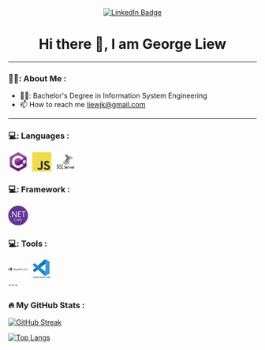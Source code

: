 

<div id="header" align="center">

<div id="badges">
<a href="https://www.linkedin.com/in/jun-kang-liew-03479557/">
    <img src="https://img.shields.io/badge/LinkedIn-blue?style=for-the-badge&logo=linkedin&logoColor=white" alt="LinkedIn Badge"/>
</a>
  </div>
   
  <h1>
    Hi there 👋, I am George Liew
  </h1>

  </div>
  
  ---
  
  ### 👨‍💻: About Me :
  
  - 👨‍🎓:  Bachelor's Degree in Information System Engineering
  - 📫 How to reach me liewjk@gmail.com
  ---
  
  ### 💻: Languages :
  
  <div>
    <img src="https://github.com/devicons/devicon/blob/master/icons/csharp/csharp-original.svg" title="C#" alt="C#" width="40" height="40"/>&nbsp;
    <img src="https://github.com/devicons/devicon/blob/master/icons/javascript/javascript-original.svg" background-color="white" title="Javascript"  alt="Javascript" width="40" height="40"/>&nbsp;
    <img src="https://github.com/devicons/devicon/blob/master/icons/microsoftsqlserver/microsoftsqlserver-plain-wordmark.svg" background-color="white" title="SQL"  alt="SQL" width="40" height="40"/>&nbsp;

  </div>

### 💻: Framework :
  
  <div>
    <img src="https://github.com/devicons/devicon/blob/master/icons/dotnetcore/dotnetcore-original.svg" title="DotNetCore" alt="DotNetCore" width="40" height="40"/>&nbsp;
  </div>
  
### 💻: Tools :
  
  <div>
    <img src="https://github.com/devicons/devicon/blob/master/icons/visualstudio/visualstudio-plain-wordmark.svg" title="VisualStudio" alt="VisualStudio" width="40" height="40"/>&nbsp;
    <img src="https://github.com/devicons/devicon/blob/master/icons/vscode/vscode-original-wordmark.svg" title="VisualStudioCode" alt="VisualStudioCode" width="40" height="40"/>&nbsp;
  </div>
  ---
  
  ### :fire: My GitHub Stats :
  
  [![GitHub Streak](https://github-readme-streak-stats.herokuapp.com?user=georgeLiew&theme=tokyonight&hide_border=true&date_format=j%20M%5B%20Y%5D)](https://git.io/streak-stats)
  
[![Top Langs](https://github-readme-stats.vercel.app/api/top-langs/?username=georgeLiew&layout=compact)](https://github.com/anuraghazra/github-readme-stats)
